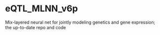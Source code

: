 # eQTL_MLNN_v6p
Mix-layered neural net for jointly modeling genetics and gene expression; the up-to-date repo and code
